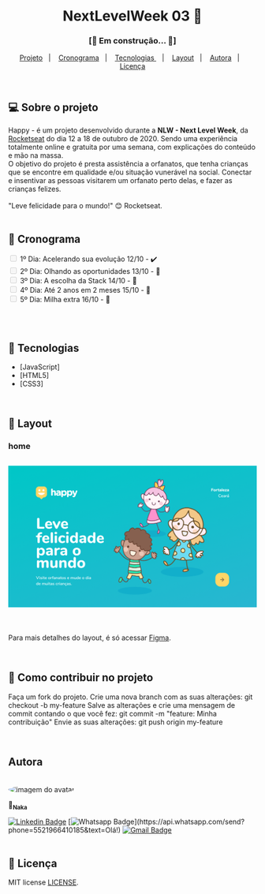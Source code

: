 
<h1 align="center">NextLevelWeek 03 🚀 </h1>
<h3 align="center">[🚧  Em construção...  🚧]</h3>





</p>

<p align="center">
  <a href="#-projeto">Projeto</a>&nbsp;&nbsp;&nbsp;|&nbsp;&nbsp;&nbsp;
  <a href="#-Cronograma">Cronograma</a>&nbsp;&nbsp;&nbsp;|&nbsp;&nbsp;&nbsp;
  <a href="#-Tecnologias">Tecnologias </a>&nbsp;&nbsp;&nbsp;|&nbsp;&nbsp;&nbsp;
  <a href="#-layout">Layout</a>&nbsp;&nbsp;&nbsp;|&nbsp;&nbsp;&nbsp;
  <a href="#-Autora">Autora</a>&nbsp;&nbsp;&nbsp;|&nbsp;&nbsp;&nbsp;
  <a href="#-Licença">Licença</a>
</p>
<br>




## 💻 Sobre o projeto

Happy - é um projeto desenvolvido durante a **NLW - Next Level Week**, da [Rocketseat](https://rocketseat.com.br/) do dia 12 a 18 de outubro de 2020. Sendo uma experiência totalmente online e gratuita por uma semana, com explicações do conteúdo e mão na massa.  <br> 
O objetivo do projeto é presta assistência a orfanatos, que tenha crianças que se encontre em qualidade e/ou situação vunerável na social. Conectar e insentivar as pessoas visitarem um orfanato perto delas, e fazer as crianças felizes. <br><br>
"Leve felicidade para o mundo!" 😊 Rocketseat.
<br><br>


## 📅 Cronograma
<input type="checkbox" disabled/> 1º Dia: Acelerando sua evolução 12/10  - :heavy_check_mark: <br>
<input type="checkbox" disabled/> 2º Dia: Olhando as oportunidades 13/10  -  🚧<br>
<input type="checkbox" disabled/> 3º Dia: A escolha da Stack 14/10  -  🚧<br>
<input type="checkbox" disabled/> 4º Dia: Até 2 anos em 2 meses 15/10  -  🚧<br>
<input type="checkbox" disabled/> 5º Dia: Milha extra 16/10  -  🚧<br><br> 

<br>

## 🚀 Tecnologias


- [JavaScript]
- [HTML5]
- [CSS3]


<br>

## 🎨 Layout

### home

<h2 align="center">
    <img src="./public/images/capa.png" alt="NextLevelWeek" title="#NextLevelWeek"/>
</h2>
<br>

Para mais detalhes do layout, é só acessar [Figma](https://www.figma.com/file/vphQV4U3HWLCMbt6Vmylob/Happy-Web-(Copy)?node-id=0%3A1).

<br>



## 💪 Como contribuir no projeto
Faça um fork do projeto.
Crie uma nova branch com as suas alterações: git checkout -b my-feature
Salve as alterações e crie uma mensagem de commit contando o que você fez: git commit -m "feature: Minha contribuição"
Envie as suas alterações: git push origin my-feature

<br>


## Autora
<br>
<img style="border-radius: 50%" src="https://avatars1.githubusercontent.com/u/67131828?s=400&u=c888d029097f2333d1ed889d6400dd534f50fdc7&v=4" width="100px;" alt="imagem do avatar"/>
<br>

📝<sub><b>Naka</b></sub></a> 

[![Linkedin Badge](https://img.shields.io/badge/-Linkedin-blue?style=flat-square&logo=Linkedin&logoColor=white&link=https://www.linkedin.com/in/alexandra-nakamura/)](https://www.linkedin.com/in/alexandra-nakamura/)
[![Whatsapp Badge](https://img.shields.io/badge/-Whatsapp-4CA143?style=flat-square&labelColor=4CA143&logo=whatsapp&logoColor=white&link=https://api.whatsapp.com/send?phone=5521966410185&text=Olá!)](https://api.whatsapp.com/send?phone=5521966410185&text=Olá!)
[![Gmail Badge](https://img.shields.io/badge/-Gmail-c14438?style=flat-square&logo=Gmail&logoColor=white&link=mailto:designernakamura@gmail.com)](mailto:designernakamura@gmail.com)
<br>
<br>



## 📝 Licença

MIT license [LICENSE](/LICENSE).
